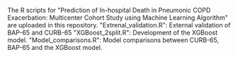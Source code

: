 The R scripts for "Prediction of In-hospital Death in Pneumonic COPD Exacerbation: Multicenter Cohort Study using Machine Learning Algorithm" are uploaded in this repository.
"Extrenal_validation.R": External validation of BAP-65 and CURB-65
"XGBoost_2split.R": Development of the XGBoost model.
"Model_comparisons.R": Model comparisons between CURB-65, BAP-65 and the XGBoost model.
